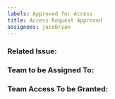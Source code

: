 ```yaml
---
labels: Approved for Access
title: Access Request Approved
assignees: jacebryan
---
```


### Related Issue:

### Team to be Assigned To:

### Team Access To be Granted:
